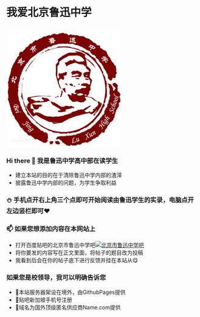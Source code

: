 # 我爱北京鲁迅中学

<br>
 <img src="amWiki/images/logo.png" width = "300" height = "300" alt=" " align=center />

### Hi there 👋 我是鲁迅中学高中部在读学生
- 建立本站的目的在于清除鲁迅中学内部的渣滓
- 披露鲁迅中学内部的问题，为学生争取利益
### ⛄ 手机点开右上角三个点即可开始阅读由鲁迅学生的实录，电脑点开左边竖栏即可❤
### 📫 如果您想添加内容在本网站上
- 打开百度贴吧的北京市鲁迅中学吧[![北京市鲁迅中学吧](https://img.shields.io/badge/Group-%40北京市鲁迅中学吧-0088CC?style=flat-square&logo=telegram&logoColor=FFFFFF&labelColor=0088CC)](https://tieba.baidu.com/f?kw=%E5%8C%97%E4%BA%AC%E5%B8%82%E9%B2%81%E8%BF%85%E4%B8%AD%E5%AD%A6)
- 将你要发的内容写在正文里面，将帖子的题目改为投稿
- 我看到后会在你的帖子底下进行反馈并挂在本站从😋
### 如果您是校领导，我可以明确告诉您
- 💬本站服务器架设在境外，由GithubPages提供
- 💬贴吧新加坡手机号注册
- 💬域名为国外顶级匿名供应商Name.com提供

